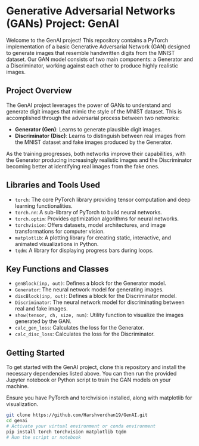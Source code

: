 # Generative Adversarial Networks (GANs) Project: GenAI

Welcome to the GenAI project! This repository contains a PyTorch implementation of a basic Generative Adversarial Network (GAN) designed to generate images that resemble handwritten digits from the MNIST dataset. Our GAN model consists of two main components: a Generator and a Discriminator, working against each other to produce highly realistic images.

## Project Overview

The GenAI project leverages the power of GANs to understand and generate digit images that mimic the style of the MNIST dataset. This is accomplished through the adversarial process between two networks:

- **Generator (Gen)**: Learns to generate plausible digit images.
- **Discriminator (Disc)**: Learns to distinguish between real images from the MNIST dataset and fake images produced by the Generator.

As the training progresses, both networks improve their capabilities, with the Generator producing increasingly realistic images and the Discriminator becoming better at identifying real images from the fake ones.

## Libraries and Tools Used

- `torch`: The core PyTorch library providing tensor computation and deep learning functionalities.
- `torch.nn`: A sub-library of PyTorch to build neural networks.
- `torch.optim`: Provides optimization algorithms for neural networks.
- `torchvision`: Offers datasets, model architectures, and image transformations for computer vision.
- `matplotlib`: A plotting library for creating static, interactive, and animated visualizations in Python.
- `tqdm`: A library for displaying progress bars during loops.

## Key Functions and Classes

- `genBlock(inp, out)`: Defines a block for the Generator model.
- `Generator`: The neural network model for generating images.
- `discBlock(inp, out)`: Defines a block for the Discriminator model.
- `Discriminator`: The neural network model for discriminating between real and fake images.
- `show(tensor, ch, size, num)`: Utility function to visualize the images generated by the GAN.
- `calc_gen_loss`: Calculates the loss for the Generator.
- `calc_disc_loss`: Calculates the loss for the Discriminator.

## Getting Started

To get started with the GenAI project, clone this repository and install the necessary dependencies listed above. You can then run the provided Jupyter notebook or Python script to train the GAN models on your machine.

Ensure you have PyTorch and torchvision installed, along with matplotlib for visualization.

```bash
git clone https://github.com/Harshverdhan19/GenAI.git
cd genai
# Activate your virtual environment or conda environment
pip install torch torchvision matplotlib tqdm
# Run the script or notebook
